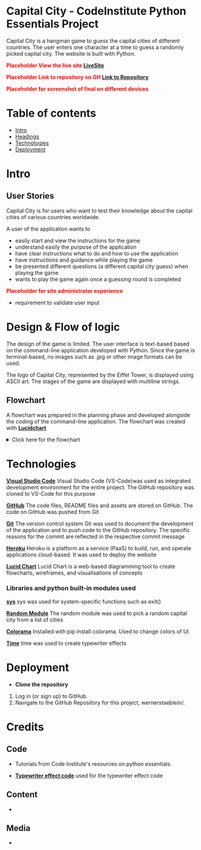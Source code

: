 # Capital City - CodeInstitute Python Essentials Project

Capital City is a hangman game to guess the capital cities of different countries.
The user enters one character at a time to guess a randomly picked capital city. 
The website is built with Python.

**<font color="red">Placeholder View the live site [LiveSite](URL)</font>**

**<font color="red">Placeholder Link to repository on GH [Link to Repository](URL)</font>**

**<font color="red">Placeholder for screenshot of final on different devices</font>**

# Table of contents

- [Intro](#intro)
- [Headings](#headings)
- [Technologies](#technologies)
- [Deployment](#deployment)

# Intro

## User Stories

Capital City is for users who want to test their knowledge about the capital cities of various countries worldwide.

A user of the application wants to

- easily start and view the instructions for the game
- understand easily the purpose of the application
- have clear instructions what to do and how to use the application
- have instructions and guidance while playing the game
- be presented different questions (a different capital city guess) when playing the game
- wants to play the game again once a guessing round is completed

**<font color="red">Placeholder for site administrator experience</font>**

- requirement to validate user input


# Design & Flow of logic
                                            
The design of the game is limited. The user interface is text-based based on the command-line application developed with Python. Since the game is terminal-based, no images such as .jpg or other image formats can be used.

The logo of Capital City, represented by the Eiffel Tower, is displayed using ASCII
art. The stages of the game are displayed with multiline strings.

## Flowchart                                       
    								        
A flowchart was prepared in the planning phase and developed alongside the coding of the command-line application. The flowchart was created with **[Lucidchart](https://www.lucidchart.com/pages/)**

<details>
<summary> Click here for the flowchart </summary>
<br>									

![Flowchart](documentation/readme/initial_flow_chart.png)

</details>										
                                            






# Technologies

**[Visual Studio Code](https://code.visualstudio.com/)** Visual Studio Code (VS-Code)was used as integrated development environment for the entire project. The GitHub repository was cloned to VS-Code for this purpose

**[GitHub](https://github.com/)** The code files, README files and assets are stored on GitHub. The code on GitHub was pushed from Git

**[Git](https://git-scm.com/)** The version control system Git was used to document the development of the application and to push code to the GitHub repository. The specific reasons for the commit are reflected in the respective commit message
            
**[Heroku](https://www.heroku.com/)** Heroku is a platform as a service (PaaS) to build, run, and operate applications cloud-based. It was used to deploy the website    

**[Lucid Chart](https://www.lucidchart.com/pages/)** Lucid Chart is a web-based diagramming tool to create flowcharts, wireframes, and visualisations of concepts    

### Libraries and python built-in modules used

**[sys](https://docs.python.org/3/library/sys.html)** sys was used for system-specific functions such as exit()

**[Random Module](https://docs.python.org/3/library/random.html)** The random module was used to pick a random capital city from a list of cities

**[Colorama](https://pypi.org/project/colorama/)** Installed with pip install colorama. Used to change colors of UI

**[Time](https://docs.python.org/3/library/time.html)** time was used to create typewriter effects





# Deployment


- **Clone the repository**

1. Log in (or sign up) to GitHub.
2. Navigate to the GitHub Repository for this project, wernerstaeblein/.


# Credits

## Code

- Tutorials from Code Institute's resources on python essentials.

- **[Typewriter effect code](https://stackoverflow.com/questions/20302331/typing-effect-in-python)** used for the typewriter effect code


## Content
- 

## Media

-  
  



